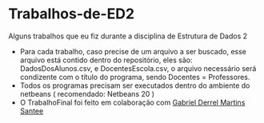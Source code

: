 # Trabalhos-de-ED2
Alguns trabalhos que eu fiz durante a disciplina de Estrutura de Dados 2

- Para cada trabalho, caso precise de um arquivo a ser buscado, esse arquivo está contido dentro do repositório, eles são: DadosDosAlunos.csv, e DocentesEscola.csv, o arquivo necessário será condizente com o título do programa, sendo Docentes = Professores.
- Todos os programas precisam ser executados dentro do ambiente do netbeans ( recomendado: Netbeans 20 )
- O TrabalhoFinal foi feito em colaboração com [Gabriel Derrel Martins Santee](https://github.com/gabriel0derrel)
